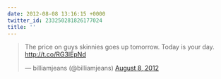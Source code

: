 ```yaml
---
date: 2012-08-08 13:16:15 +0000
twitter_id: 233250281826177024
title: ''
---
```


<blockquote class="twitter-tweet"><p lang="en" dir="ltr">The price on guys skinnies goes up tomorrow. Today is your day. <a href="http://t.co/RG3IEpNd">http://t.co/RG3IEpNd</a></p>&mdash; billiamjeans (@billiamjeans) <a href="https://twitter.com/billiamjeans/status/233239710171004929?ref_src=twsrc%5Etfw">August 8, 2012</a></blockquote>
<script async src="https://platform.twitter.com/widgets.js" charset="utf-8"></script>
